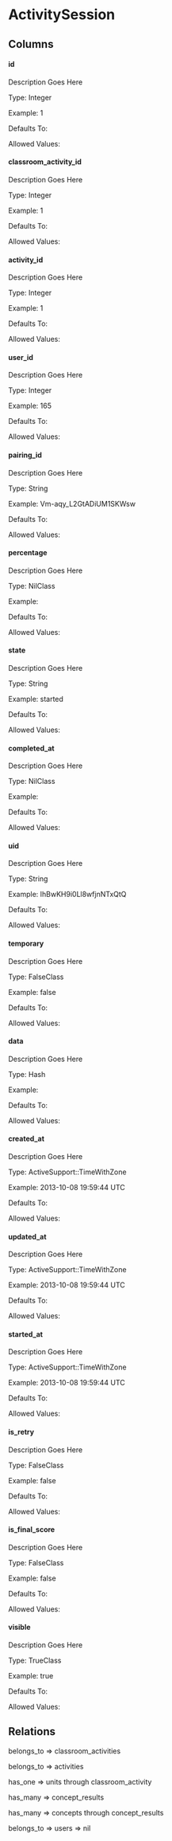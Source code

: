 # ActivitySession

## Columns

#### id
Description Goes Here

Type: Integer

Example: 1

Defaults To:

Allowed Values:

#### classroom_activity_id
Description Goes Here

Type: Integer

Example: 1

Defaults To:

Allowed Values:

#### activity_id
Description Goes Here

Type: Integer

Example: 1

Defaults To:

Allowed Values:

#### user_id
Description Goes Here

Type: Integer

Example: 165

Defaults To:

Allowed Values:

#### pairing_id
Description Goes Here

Type: String

Example: Vm-aqy_L2GtADiUM1SKWsw

Defaults To:

Allowed Values:

#### percentage
Description Goes Here

Type: NilClass

Example:

Defaults To:

Allowed Values:

#### state
Description Goes Here

Type: String

Example: started

Defaults To:

Allowed Values:

#### completed_at
Description Goes Here

Type: NilClass

Example:

Defaults To:

Allowed Values:

#### uid
Description Goes Here

Type: String

Example: IhBwKH9i0Ll8wfjnNTxQtQ

Defaults To:

Allowed Values:

#### temporary
Description Goes Here

Type: FalseClass

Example: false

Defaults To:

Allowed Values:

#### data
Description Goes Here

Type: Hash

Example:

Defaults To:

Allowed Values:

#### created_at
Description Goes Here

Type: ActiveSupport::TimeWithZone

Example: 2013-10-08 19:59:44 UTC

Defaults To:

Allowed Values:

#### updated_at
Description Goes Here

Type: ActiveSupport::TimeWithZone

Example: 2013-10-08 19:59:44 UTC

Defaults To:

Allowed Values:

#### started_at
Description Goes Here

Type: ActiveSupport::TimeWithZone

Example: 2013-10-08 19:59:44 UTC

Defaults To:

Allowed Values:

#### is_retry
Description Goes Here

Type: FalseClass

Example: false

Defaults To:

Allowed Values:

#### is_final_score
Description Goes Here

Type: FalseClass

Example: false

Defaults To:

Allowed Values:

#### visible
Description Goes Here

Type: TrueClass

Example: true

Defaults To:

Allowed Values:



## Relations

belongs_to => classroom_activities

belongs_to => activities

has_one => units through classroom_activity

has_many => concept_results

has_many => concepts through concept_results

belongs_to => users => nil